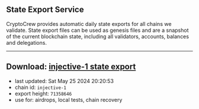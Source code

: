 ## State Export Service
CryptoCrew provides automatic daily state exports for all chains we validate. State export files can be used as genesis files and are a snapshot of the current blockchain state, including all validators, accounts, balances and delegations.

---
**Download: [injective-1 state export](https://dl-eu2.ccvalidators.com/SERVICE/injective/injective-1_export_71358646.json)**
---

- last updated: Sat May 25 2024 20:20:53
- chain id: `injective-1`
- export height: `71358646`
- use for: airdrops, local tests, chain recovery
